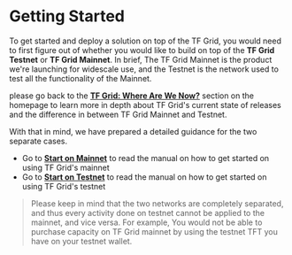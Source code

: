 # Getting Started

To get started and deploy a solution on top of the TF Grid, you would need to first figure out of whether you would like to build on top of the __TF Grid Testnet__ or __TF Grid Mainnet__. In brief, The TF Grid Mainnet is the product we're launching for widescale use, and the Testnet is the network used to test all the functionality of the Mainnet. 

please go back to the [__TF Grid: Where Are We Now?__](https://manual.threefold.io/#/?id=tf-grid-where-are-we-now) section on the homepage to learn more in depth about TF Grid's current state of releases and the difference in between TF Grid Mainnet and Testnet.

With that in mind, we have prepared a detailed guidance for the two separate cases.

- Go to [__Start on Mainnet__](getting_started_mainnet.md) to read the manual on how to get started on using TF Grid's mainnet
- Go to [__Start on Testnet__](getting_started_testnet.md) to read the manual on how to get started on using TF Grid's testnet

> Please keep in mind that the two networks are completely separated, and thus every activity done on testnet cannot be applied to the mainnet, and vice versa. For example, You would not be able to purchase capacity on TF Grid mainnet by using the testnet TFT you have on your testnet wallet.